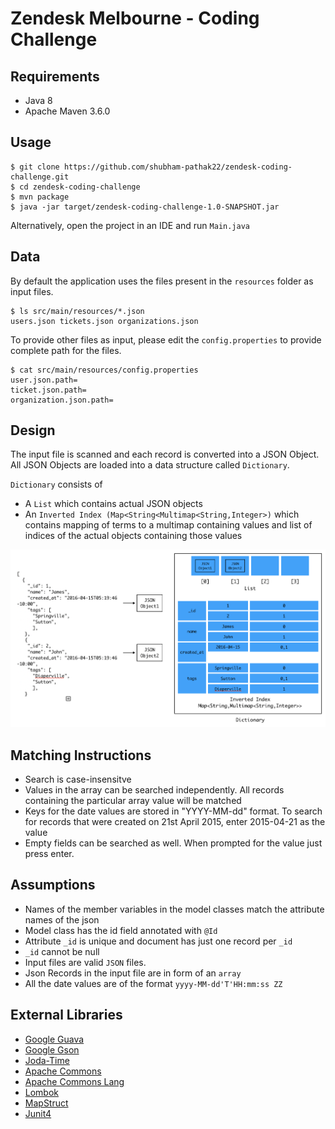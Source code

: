 # Zendesk Melbourne - Coding Challenge


## Requirements
* Java 8
* Apache Maven 3.6.0 

## Usage 
```
$ git clone https://github.com/shubham-pathak22/zendesk-coding-challenge.git
$ cd zendesk-coding-challenge
$ mvn package
$ java -jar target/zendesk-coding-challenge-1.0-SNAPSHOT.jar 

```
Alternatively, open the project in an IDE and run `Main.java`

## Data

By default the application uses the files present in the `resources` folder as input files.
```
$ ls src/main/resources/*.json
users.json tickets.json organizations.json
```
To provide other files as input, please edit the `config.properties` to provide complete path for the files. 
```
$ cat src/main/resources/config.properties 
user.json.path=
ticket.json.path=
organization.json.path=
```

## Design

The input file is scanned and each record is converted into a JSON Object.
All JSON Objects are loaded into a data structure called `Dictionary`.

`Dictionary` consists of 
* A `List` which contains actual JSON objects
* An `Inverted Index (Map<String<Multimap<String,Integer>)` which contains mapping of terms to a multimap containing values and list of indices of the actual objects containing those values


![alt text](https://github.com/shubham-pathak22/zendesk-coding-challenge/blob/master/figure.png "Dictionary")



## Matching Instructions 
* Search is case-insensitve
* Values in the array can be searched independently. All records containing the particular array value will be matched
* Keys for the date values are stored  in "YYYY-MM-dd" format. To search for records that were created on 21st April 2015, enter 2015-04-21 as the value
* Empty fields can be searched as well. When prompted for the value just press enter.

## Assumptions
* Names of the member variables in the model classes match the attribute names of the json
* Model class has the id field annotated with `@Id`
* Attribute `_id` is unique and document has just one record per `_id`
* `_id` cannot be null
* Input files are valid `JSON` files.
* Json Records in the input file are in form of an `array` 
* All the date values are of the format `yyyy-MM-dd'T'HH:mm:ss ZZ`

## External Libraries
* [Google Guava](https://github.com/google/guava)
* [Google Gson](https://github.com/google/gson)
* [Joda-Time](https://www.joda.org/joda-time/)
* [Apache Commons](https://commons.apache.org/proper/commons-io/)
* [Apache Commons Lang](https://commons.apache.org/proper/commons-lang/)
* [Lombok](https://projectlombok.org)
* [MapStruct](http://mapstruct.org)
* [Junit4](https://junit.org/junit4/)






